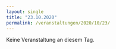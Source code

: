 ```yaml
---
layout: single
title: "23.10.2020"
permalink: /veranstaltungen/2020/10/23/
---
```


Keine Veranstaltung an diesem Tag.
